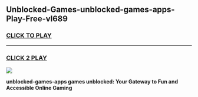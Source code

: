 
## Unblocked-Games-unblocked-games-apps-Play-Free-vl689
<h3>
<a href="https://premium76.site?title=unblocked-games-apps&ref=23A">CLICK TO PLAY</a></h3>
<hr>

<h3>
<a href="https://premium76.site?title=unblocked-games-apps&ref=23A">CLICK 2 PLAY</a>
  
</h3>

<a href="https://premium76.site?title=unblocked-games-apps&ref=23A"><img src="https://clearcache.store/games.png"></a>


**unblocked-games-apps games unblocked: Your Gateway to Fun and Accessible Online Gaming**
